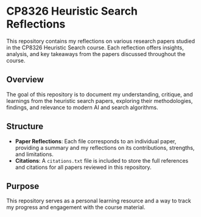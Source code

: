 # CP8326 Heuristic Search Reflections

This repository contains my reflections on various research papers studied in the CP8326 Heuristic Search course. Each reflection offers insights, analysis, and key takeaways from the papers discussed throughout the course.

## Overview
The goal of this repository is to document my understanding, critique, and learnings from the heuristic search papers, exploring their methodologies, findings, and relevance to modern AI and search algorithms.

## Structure
- **Paper Reflections**: Each file corresponds to an individual paper, providing a summary and my reflections on its contributions, strengths, and limitations.
- **Citations**: A `citations.txt` file is included to store the full references and citations for all papers reviewed in this repository.

## Purpose
This repository serves as a personal learning resource and a way to track my progress and engagement with the course material.
